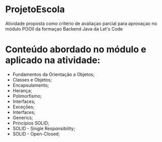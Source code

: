 # ProjetoEscola

Atividade proposta como critério de avaliaçao parcial para aprovaçao no módulo POOII da formaçao Backend Java da Let's Code

# Conteúdo abordado no módulo e aplicado na atividade:

- Fundamentos da Orientação a Objetos;
- Classes e Objetos;
- Encapsulamento;
- Herança;
- Polimorfismo;
- Interfaces;
- Exceções;
- Interfaces;
- Generics;
- Princípios SOLID;
- SOLID - Single Responsibility;
- SOLID - Open-Closed;
